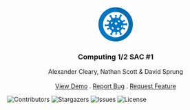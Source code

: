 <br/>
<p align="center">
  <a href="https://github.com/ClearyCoding/Computing-SAC1">
    <img src="favicon.png" alt="Logo" width="80" height="80">
  </a>

  <h3 align="center">Computing 1/2 SAC #1</h3>

  <p align="center">
    Alexander Cleary, Nathan Scott & David Sprung
    <br/>
    <br/>
    <a href="https://github.com/ClearyCoding/Computing-SAC1">View Demo</a>
    .
    <a href="https://github.com/ClearyCoding/Computing-SAC1/issues">Report Bug</a>
    .
    <a href="https://github.com/ClearyCoding/Computing-SAC1/issues">Request Feature</a>
  </p>
</p>

![Contributors](https://img.shields.io/github/contributors/ClearyCoding/Computing-SAC1?color=dark-green) 
![Stargazers](https://img.shields.io/github/stars/ClearyCoding/Computing-SAC1) 
![Issues](https://img.shields.io/github/issues/ClearyCoding/Computing-SAC1) 
![License](https://img.shields.io/github/license/ClearyCoding/Computing-SAC1)
